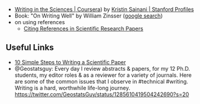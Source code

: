 - [Writing in the Sciences | Coursera](https://www.coursera.org/learn/sciwrite)) by [Kristin Sainani | Stanford Profiles](https://profiles.stanford.edu/kristin-sainani?tab=bio)
- Book: "On Writing Well" by William Zinsser ([google search](https://www.google.com/search?hl=en&q=Zinsser%20on%20writing%20well))
- on using references
    - [Citing References in Scientific Research Papers](http://tim.thorpeallen.net/Courses/Reference/Citations.html)

## Useful Links
- [10 Simple Steps to Writing a Scientific Paper](https://spie.org/news/photonics-focus/janfeb-2020/how-to-write-a-scientific-paper?SSO=1)
- @Geostatsguy: Every day I review abstracts & papers, for my 12 Ph.D. students, my editor roles & as a reviewer for a variety of journals. Here are some of the common issues that I observe in #technical #writing. Writing is a hard, worthwhile life-long journey. https://twitter.com/GeostatsGuy/status/1285610419504242690?s=20
